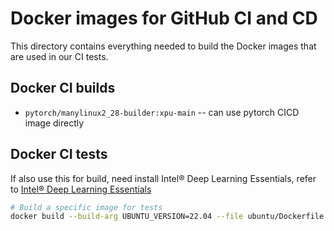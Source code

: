 # Docker images for GitHub CI and CD

This directory contains everything needed to build the Docker images
that are used in our CI tests.

## Docker CI builds

* `pytorch/manylinux2_28-builder:xpu-main` -- can use pytorch CICD image directly

## Docker CI tests

If also use this for build, need install Intel® Deep Learning Essentials,
refer to [Intel® Deep Learning Essentials](https://www.intel.com/content/www/us/en/developer/tools/oneapi/base-toolkit-download.html?packages=dl-essentials&dl-essentials-os=linux&dl-lin=offline)
```bash
# Build a specific image for tests
docker build --build-arg UBUNTU_VERSION=22.04 --file ubuntu/Dockerfile --build-arg XPU_DRIVER_TYPE=LTS2  .
```

